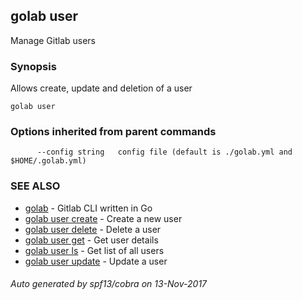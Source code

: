 ## golab user

Manage Gitlab users

### Synopsis


Allows create, update and deletion of a user

```
golab user
```

### Options inherited from parent commands

```
      --config string   config file (default is ./golab.yml and $HOME/.golab.yml)
```

### SEE ALSO
* [golab](golab.md)	 - Gitlab CLI written in Go
* [golab user create](golab_user_create.md)	 - Create a new user
* [golab user delete](golab_user_delete.md)	 - Delete a user
* [golab user get](golab_user_get.md)	 - Get user details
* [golab user ls](golab_user_ls.md)	 - Get list of all users
* [golab user update](golab_user_update.md)	 - Update a user

###### Auto generated by spf13/cobra on 13-Nov-2017
